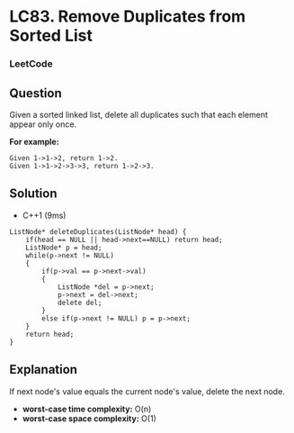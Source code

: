 # LC83. Remove Duplicates from Sorted List

### LeetCode

## Question

Given a sorted linked list, delete all duplicates such that each element appear only once.

**For example:**

```
Given 1->1->2, return 1->2.
Given 1->1->2->3->3, return 1->2->3.
```

## Solution

* C++1 (9ms)
```
ListNode* deleteDuplicates(ListNode* head) {
    if(head == NULL || head->next==NULL) return head;
    ListNode* p = head;
    while(p->next != NULL)
    {
        if(p->val == p->next->val)
        {
            ListNode *del = p->next;
            p->next = del->next;
            delete del;
        }
        else if(p->next != NULL) p = p->next;
    }
    return head;
}
```

## Explanation

If next node's value equals the current node's value, delete the next node.

* **worst-case time complexity:** O(n)
* **worst-case space complexity:** O(1)